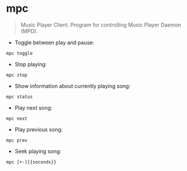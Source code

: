 # mpc

> Music Player Client.
> Program for controlling Music Player Daemon (MPD).

- Toggle between play and pause:

`mpc toggle`

- Stop playing:

`mpc stop`

- Show information about currently playing song:

`mpc status`

- Play next song:

`mpc next`

- Play previous song:

`mpc prev`

- Seek playing song:

`mpc [+-]{{seconds}}`
